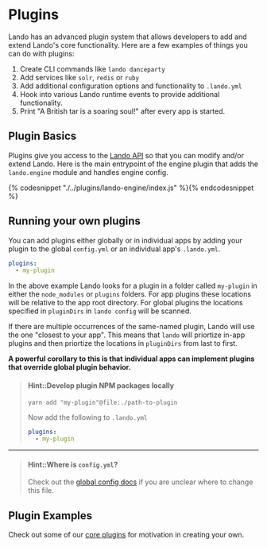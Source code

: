 Plugins
=======

Lando has an advanced plugin system that allows developers to add and extend Lando's core functionality. Here are a few examples of things you can do with plugins:

1.  Create CLI commands like `lando danceparty`
2.  Add services like `solr`, `redis` or `ruby`
3.  Add additional configuration options and functionality to `.lando.yml`
3.  Hook into various Lando runtime events to provide additional functionality.
4.  Print "A British tar is a soaring soul!" after every app is started.

Plugin Basics
-------------

Plugins give you access to the [Lando API](./../api/api.md) so that you can modify and/or extend Lando. Here is the main entrypoint of the engine plugin that adds the `lando.engine` module and handles engine config.

{% codesnippet "./../plugins/lando-engine/index.js" %}{% endcodesnippet %}

Running your own plugins
------------------------

You can add plugins either globally or in individual apps by adding your plugin to the global `config.yml` or an individual app's `.lando.yml`.

```yaml
plugins:
  - my-plugin
```

In the above example Lando looks for a plugin in a folder called `my-plugin` in either the `node_modules` or `plugins` folders. For app plugins these locations will be relative to the app root directory. For global plugins the locations specified in `pluginDirs` in `lando config` will be scanned.

If there are multiple occurrences of the same-named plugin, Lando will use the one "closest to your app". This means that `lando` will priortize in-app plugins and then priortize the locations in `pluginDirs` from last to first.

**A powerful corollary to this is that individual apps can implement plugins that override global plugin behavior.**

> #### Hint::Develop plugin NPM packages locally
>
> `yarn add "my-plugin"@file:./path-to-plugin`
>
> Now add the following to `.lando.yml` 
> 
> ```yaml
> plugins:
>   - my-plugin
> ```

***

> #### Hint::Where is `config.yml`?
>
> Check out the [global config docs](./../config/config.md) if you are unclear where to change this file.

Plugin Examples
---------------

Check out some of our [core plugins](https://github.com/lando/lando/tree/master/plugins) for motivation in creating your own.
